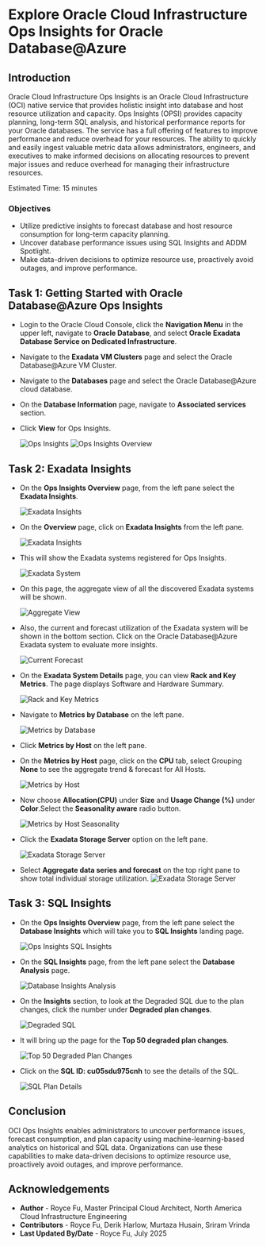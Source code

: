 # Explore Oracle Cloud Infrastructure Ops Insights for Oracle Database@Azure

## Introduction

Oracle Cloud Infrastructure Ops Insights is an Oracle Cloud Infrastructure (OCI) native service that provides holistic insight into database and host resource utilization and capacity. Ops Insights (OPSI) provides capacity planning, long-term SQL analysis, and historical performance reports for your Oracle databases. The service has a full offering of features to improve performance and reduce overhead for your resources. The ability to quickly and easily ingest valuable metric data allows administrators, engineers, and executives to make informed decisions on allocating resources to prevent major issues and reduce overhead for managing their infrastructure resources.

Estimated Time: 15 minutes

### Objectives

-   Utilize predictive insights to forecast database and host resource consumption for long-term capacity planning. 
-   Uncover database performance issues using SQL Insights and ADDM Spotlight.
-   Make data-driven decisions to optimize resource use, proactively avoid outages, and improve performance.

## Task 1: Getting Started with Oracle Database@Azure Ops Insights

*  Login to the Oracle Cloud Console, click the **Navigation Menu** in the upper left, navigate to **Oracle Database**, and select **Oracle Exadata Database Service on Dedicated Infrastructure**.

*  Navigate to the **Exadata VM Clusters** page and select the Oracle Database@Azure VM Cluster.

*  Navigate to the **Databases** page and select the Oracle Database@Azure cloud database.

*  On the **Database Information** page, navigate to **Associated services** section. 

*  Click **View** for Ops Insights.

     ![Ops Insights](./images/odaa-associated-service-dbm-opsi.png "Ops Insights")
     ![Ops Insights Overview](./images/odaa-exadata-overview.png "Ops Insights Overview")

## Task 2: Exadata Insights

*  On the **Ops Insights Overview** page, from the left pane select the **Exadata Insights**.

      ![Exadata Insights](./images/odaa-exadata-insights.png "Exadata Insights")

*  On the **Overview** page, click on **Exadata Insights** from the left pane.

      ![Exadata Insights](./images/odaa-exadata-insights.png "Exadata Insights")

*  This will show the Exadata systems registered for Ops Insights.

      ![Exadata System](./images/odaa-exadata-system.png "Exadata System")

*  On this page, the aggregate view of all the discovered Exadata systems will be shown.

      ![Aggregate View](./images/odaa-aggregate-view.png "Aggregate View")

*  Also, the current and forecast utilization of the Exadata system will be shown in the bottom section. Click on the Oracle Database@Azure Exadata system to evaluate more insights. 

      ![Current Forecast](./images/odaa-current-forecast.png "Current Forecast")

*  On the **Exadata System Details** page, you can view **Rack and Key Metrics**. The page displays Software and Hardware Summary.

      ![Rack and Key Metrics](./images/odaa-rack-and-key-metrics.png "Rack and Key Metrics")

*  Navigate to **Metrics by Database** on the left pane.

      ![Metrics by Database](./images/odaa-metrics-by-database.png "Metrics by Database")

*  Click **Metrics by Host** on the left pane.

*  On the **Metrics by Host** page, click on the **CPU** tab, select Grouping **None** to see the aggregate trend & forecast for All Hosts. 

      ![Metrics by Host](./images/odaa-metrics-by-host.png "Metrics by Host")


*  Now choose **Allocation(CPU)** under **Size** and **Usage Change (%)** under **Color**.Select the **Seasonality aware** radio button. 

      ![Metrics by Host Seasonality](./images/odaa-metrics-by-host-seasonality.png "Metrics by Host Seasonality")

*  Click the **Exadata Storage Server** option on the left pane.

      ![Exadata Storage Server](./images/odaa-exadata-storage-server.png "Exadata Storage Server")

* Select **Aggregate data series and forecast** on the top right pane to show total individual storage utilization.
      ![Exadata Storage Server](./images/odaa-exadata-storage-server1.png "Exadata Storage Server")


## Task 3: SQL Insights

*  On the **Ops Insights Overview** page, from the left pane select the **Database Insights** which will take you to **SQL Insights** landing page.

      ![Ops Insights SQL Insights](./images/odaa-sql-insights.png "Ops Insights SQL Insights")

*  On the **SQL Insights** page, from the left pane select the **Database Analysis** page.

      ![Database Insights Analysis](./images/odaa-database-insights-analysis.png "Database Insights Analysis")

*  On the **Insights** section, to look at the Degraded SQL due to the plan changes, click the number under **Degraded plan changes**.

      ![Degraded SQL](./images/odaa-degraded-sql.png "Degraded SQL")

*  It will bring up the page for the **Top 50 degraded plan changes**.

      ![Top 50 Degraded Plan Changes](./images/odaa-top-50-degraded-plan-changes.png "Top 50 Degraded Plan Changes")

*  Click on the **SQL ID: cu05sdu975cnh** to see the details of the SQL.

      ![SQL Plan Details](./images/odaa-sql-plan-details.png "SQL Plan Details")

## Conclusion

OCI Ops Insights enables administrators to uncover performance issues, forecast consumption, and plan capacity using machine-learning-based analytics on historical and SQL data. Organizations can use these capabilities to make data-driven decisions to optimize resource use, proactively avoid outages, and improve performance.

## Acknowledgements

- **Author** - Royce Fu, Master Principal Cloud Architect, North America Cloud Infrastructure Engineering
- **Contributors** - Royce Fu, Derik Harlow, Murtaza Husain, Sriram Vrinda
- **Last Updated By/Date** - Royce Fu, July 2025